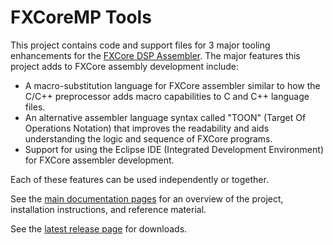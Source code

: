 # FXCoreMP Tools
This project contains code and support files for 3 major tooling enhancements for the  [FXCore DSP Assembler](https://www.experimentalnoize.com/product_FXCore.php).
The major features this project adds to FXCore assembly development include:
* A macro-substitution language for FXCore assembler similar to
how the C/C++ preprocessor adds macro capabilities to C and C++ language files.
* An alternative assembler language syntax called "TOON" (Target Of Operations Notation) that improves the readability and aids understanding the logic and sequence of
FXCore programs.
* Support for using the Eclipse IDE (Integrated Development Environment) for FXCore assembler development.

Each of these features can be used independently or together.

See the [main documentation pages](../../wiki) for an overview of the project, installation instructions, and reference material.

See the [latest release page](../../releases/latest) for downloads.
